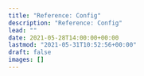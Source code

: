 ```yaml
---
title: "Reference: Config"
description: "Reference: Config"
lead: ""
date: 2021-05-28T14:00:00+00:00
lastmod: "2021-05-31T10:52:56+00:00"
draft: false
images: []
---
```


